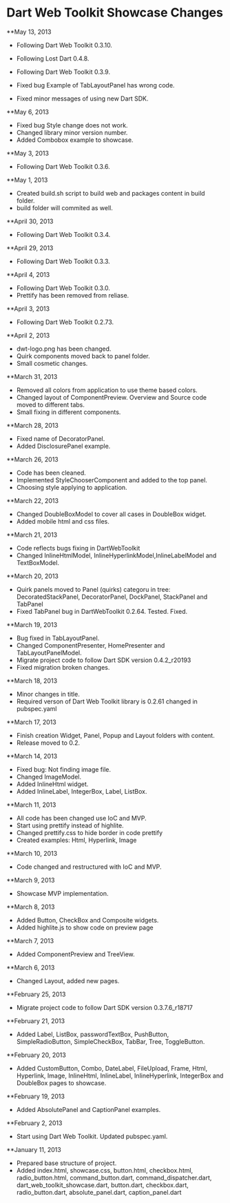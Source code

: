 Dart Web Toolkit Showcase Changes
=================================

**May 13, 2013

* Following Dart Web Toolkit 0.3.10.
* Following Lost Dart 0.4.8.

* Following Dart Web Toolkit 0.3.9.
* Fixed bug Example of TabLayoutPanel has wrong code.
* Fixed minor messages of using new Dart SDK.

**May 6, 2013

* Fixed bug Style change does not work.
* Changed library minor version number.
* Added Combobox example to showcase.

**May 3, 2013

* Following Dart Web Toolkit 0.3.6.

**May 1, 2013

* Created build.sh script to build web and packages content in build folder.
* build folder will commited as well.

**April 30, 2013

* Following Dart Web Toolkit 0.3.4.

**April 29, 2013

* Following Dart Web Toolkit 0.3.3.

**April 4, 2013

* Following Dart Web Toolkit 0.3.0.
* Prettify has been removed from reliase.

**April 3, 2013

* Following Dart Web Toolkit 0.2.73.

**April 2, 2013

* dwt-logo.png has been changed.
* Quirk components moved back to panel folder.
* Small cosmetic changes.

**March 31, 2013

* Removed all colors from application to use theme based colors.
* Changed layout of ComponentPreview. Overview and Source code moved to different tabs.
* Small fixing in different components.

**March 28, 2013

* Fixed name of DecoratorPanel.
* Added DisclosurePanel example.

**March 26, 2013

* Code has been cleaned.
* Implemented StyleChooserComponent and added to the top panel.
* Choosing style applying to application.

**March 22, 2013

* Changed DoubleBoxModel to cover all cases in DoubleBox widget.
* Added mobile html and css files.

**March 21, 2013

* Code reflects bugs fixing in DartWebToolkit
* Changed InlineHtmlModel, InlineHyperlinkModel,InlineLabelModel and TextBoxModel.

**March 20, 2013

* Quirk panels moved to Panel (quirks) categoru in tree: DecoratedStackPanel, DecoratorPanel, DockPanel, StackPanel and TabPanel
* Fixed TabPanel bug in DartWebToolkit 0.2.64. Tested. Fixed.

**March 19, 2013

* Bug fixed in TabLayoutPanel.
* Changed ComponentPresenter, HomePresenter and TabLayoutPanelModel.
* Migrate project code to follow Dart SDK version 0.4.2_r20193
* Fixed migration broken changes.

**March 18, 2013

* Minor changes in title.
* Required verson of Dart Web Toolkit library is 0.2.61 changed in pubspec.yaml

**March 17, 2013

* Finish creation Widget, Panel, Popup and Layout folders with content.
* Release moved to 0.2.

**March 14, 2013

* Fixed bug: Not finding image file. 
* Changed ImageModel.
* Added InlineHtml widget.
* Added InlineLabel, IntegerBox, Label, ListBox.

**March 11, 2013

* All code has been changed use IoC and MVP.
* Start using prettify instead of highlite.
* Changed prettify.css to hide border in code prettify
* Created examples: Html, Hyperlink, Image

**March 10, 2013

* Code changed and restructured with IoC and MVP. 

**March 9, 2013

* Showcase MVP implementation.

**March 8, 2013

* Added Button, CheckBox and Composite widgets.
* Added highlite.js to show code on preview page

**March 7, 2013

* Added ComponentPreview and TreeView.

**March 6, 2013

* Changed Layout, added new pages.

**February 25, 2013

* Migrate project code to follow Dart SDK version 0.3.7.6_r18717

**February 21, 2013

* Added Label, ListBox, passwordTextBox, PushButton, SimpleRadioButton, SimpleCheckBox, TabBar, Tree, ToggleButton.

**February 20, 2013

* Added CustomButton, Combo, DateLabel, FileUpload, Frame, Html, Hyperlink, Image, InlineHtml, InlineLabel, InlineHyperlink, IntegerBox and DoubleBox pages to showcase.

**February 19, 2013

* Added AbsolutePanel and CaptionPanel examples.

**February 2, 2013

* Start using Dart Web Toolkit. Updated pubspec.yaml.

**January 11, 2013

* Prepared base structure of project.
* Added index.html, showcase.css, button.html, checkbox.html, radio_button.html, command_button.dart, command_dispatcher.dart, dart_web_toolkit_showcase.dart, button.dart, checkbox.dart, radio_button.dart, absolute_panel.dart, caption_panel.dart
